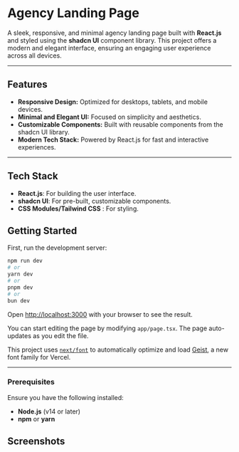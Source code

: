 
# Agency Landing Page

A sleek, responsive, and minimal agency landing page built with **React.js** and styled using the **shadcn UI** component library. This project offers a modern and elegant interface, ensuring an engaging user experience across all devices.

---

## Features
- **Responsive Design:** Optimized for desktops, tablets, and mobile devices.
- **Minimal and Elegant UI:** Focused on simplicity and aesthetics.
- **Customizable Components:** Built with reusable components from the shadcn UI library.
- **Modern Tech Stack:** Powered by React.js for fast and interactive experiences.

---

## Tech Stack
- **React.js**: For building the user interface.
- **shadcn UI**: For pre-built, customizable components.
- **CSS Modules/Tailwind CSS** : For styling.
## Getting Started

First, run the development server:

```bash
npm run dev
# or
yarn dev
# or
pnpm dev
# or
bun dev
```

Open [http://localhost:3000](http://localhost:3000) with your browser to see the result.

You can start editing the page by modifying `app/page.tsx`. The page auto-updates as you edit the file.

This project uses [`next/font`](https://nextjs.org/docs/app/building-your-application/optimizing/fonts) to automatically optimize and load [Geist](https://vercel.com/font), a new font family for Vercel.



---


### Prerequisites
Ensure you have the following installed:
- **Node.js** (v14 or later)
- **npm** or **yarn**


## Screenshots


